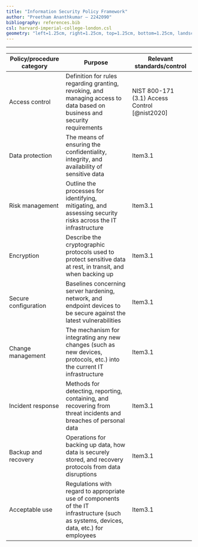 ```yaml
---
title: "Information Security Policy Framework"
author: "Preetham Ananthkumar – 2242090"
bibliography: references.bib
csl: harvard-imperial-college-london.csl
geometry: "left=1.25cm, right=1.25cm, top=1.25cm, bottom=1.25cm, landscape"
---
```


---

| Policy/procedure category | Purpose                                                                                                                                | Relevant standards/control                    |
| ------------------------- | -------------------------------------------------------------------------------------------------------------------------------------- | --------------------------------------------- |
| Access control            | Definition for rules regarding granting, revoking, and managing access to data based on business and security requirements             | NIST 800-171 (3.1) Access Control [@nist2020] |
| Data protection           | The means of ensuring the confidentiality, integrity, and availability of sensitive data                                               | Item3.1                                       |
| Risk management           | Outline the processes for identifying, mitigating, and assessing security risks across the IT infrastructure                           | Item3.1                                       |
| Encryption                | Describe the cryptographic protocols used to protect sensitive data at rest, in transit, and when backing up                           | Item3.1                                       |
| Secure configuration      | Baselines concerning server hardening, network, and endpoint devices to be secure against the latest vulnerabilities                   | Item3.1                                       |
| Change management         | The mechanism for integrating any new changes (such as new devices, protocols, etc.) into the current IT infrastructure                | Item3.1                                       |
| Incident response         | Methods for detecting, reporting, containing, and recovering from threat incidents and breaches of personal data                       | Item3.1                                       |
| Backup and recovery       | Operations for backing up data, how data is securely stored, and recovery protocols from data disruptions                              | Item3.1                                       |
| Acceptable use            | Regulations with regard to appropriate use of components of the IT infrastructure (such as systems, devices, data, etc.) for employees | Item3.1                                       |
